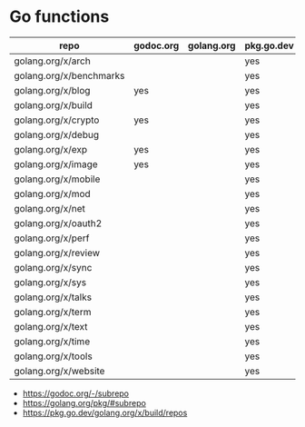 # Go functions

repo                    | godoc.org | golang.org | pkg.go.dev
------------------------|-----------|------------|-----------
golang.org/x/arch       |           |            | yes
golang.org/x/benchmarks |           |            | yes
golang.org/x/blog       | yes       |            | yes
golang.org/x/build      |           |            | yes
golang.org/x/crypto     | yes       |            | yes
golang.org/x/debug      |           |            | yes
golang.org/x/exp        | yes       |            | yes
golang.org/x/image      | yes       |            | yes
golang.org/x/mobile     |           |            | yes
golang.org/x/mod        |           |            | yes
golang.org/x/net        |           |            | yes
golang.org/x/oauth2     |           |            | yes
golang.org/x/perf       |           |            | yes
golang.org/x/review     |           |            | yes
golang.org/x/sync       |           |            | yes
golang.org/x/sys        |           |            | yes
golang.org/x/talks      |           |            | yes
golang.org/x/term       |           |            | yes
golang.org/x/text       |           |            | yes
golang.org/x/time       |           |            | yes
golang.org/x/tools      |           |            | yes
golang.org/x/website    |           |            | yes

- <https://godoc.org/-/subrepo>
- <https://golang.org/pkg/#subrepo>
- <https://pkg.go.dev/golang.org/x/build/repos>
